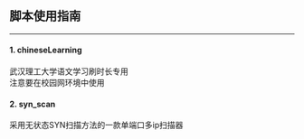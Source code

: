 ## 脚本使用指南
----  
#### 1. chineseLearning

武汉理工大学语文学习刷时长专用  
注意要在校园网环境中使用  

#### 2. syn_scan

采用无状态SYN扫描方法的一款单端口多ip扫描器   
  
 

